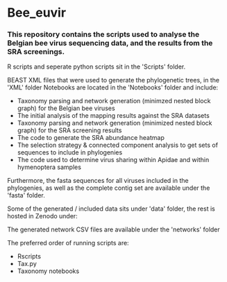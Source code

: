 # Bee_euvir
### This repository contains the scripts used to analyse the Belgian bee virus sequencing data, and the results from the SRA screenings.

R scripts and seperate python scripts sit in the 'Scripts' folder.

BEAST XML files that were used to generate the phylogenetic trees, in the 'XML' folder
Notebooks are located in the 'Notebooks' folder and include:

  * Taxonomy parsing and network generation (minimzed nested block graph) for the Belgian bee viruses
  * The initial analysis of the mapping results against the SRA datasets
  * Taxonomy parsing and network generation (minimized nested block graph) for the SRA screening results
  * The code to generate the SRA abundance heatmap
  * The selection strategy & connected component analysis to get sets of sequences to include in phylogenies
  * The code used to determine virus sharing within Apidae and within hymenoptera samples

Furthermore, the fasta sequences for all viruses included in the phylogenies, as well as the complete contig set are available under the 'fasta' folder.

Some of the generated / included data sits under 'data' folder, the rest is hosted in Zenodo under:

The generated network CSV files are available under the 'networks' folder

The preferred order of running scripts are:

  * Rscripts
  * Tax.py
  * Taxonomy notebooks
 
